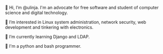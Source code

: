 👋 Hi, I’m @ulinja. I'm an advocate for free software and student of computer science and digital technology.

👀 I’m interested in Linux system administration, network security, web development and tinkering with electronics.

🌱 I’m currently learning Django and LDAP.

🔖 I'm a python and bash programmer.

<!---
ulinja/ulinja is a ✨ special ✨ repository because its `README.md` (this file) appears on your GitHub profile.
You can click the Preview link to take a look at your changes.
--->
